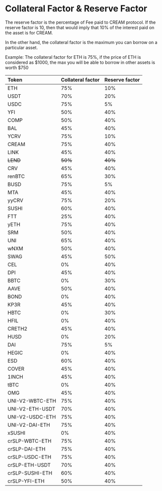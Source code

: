 # Collateral Factor & Reserve Factor

The reserve factor is the percentage of Fee paid to CREAM protocol. If the reserve factor is 10, then that would imply that 10% of the interest paid on the asset is for CREAM.

In the other hand, the collateral factor is the maximum you can borrow on a particular asset.

Example: The collateral factor for ETH is 75%, if the price of ETH is considered as $1000, the max you will be able to borrow in other assets is worth $750

| Token | Collateral factor | Reserve factor |
| :--- | :--- | :--- |
| ETH | 75% | 10% |
| USDT | 70% | 20% |
| USDC | 75% | 5% |
| YFI | 50% | 40% |
| COMP | 50% | 40% |
| BAL | 45% | 40% |
| YCRV | 75% | 10% |
| CREAM | 75% | 40% |
| LINK | 45% | 40% |
| ~~LEND~~ | ~~50%~~ | ~~40%~~ |
| CRV | 45% | 40% |
| renBTC | 65% | 30% |
| BUSD | 75% | 5% |
| MTA | 45% | 40% |
| yyCRV | 75% | 20% |
| SUSHI | 60% | 40% |
| FTT | 25% | 40% |
| yETH | 75% | 40% |
| SRM | 50% | 40% |
| UNI | 65% | 40% |
| wNXM | 50% | 40% |
| SWAG | 45% | 50% |
| CEL | 0% | 40% |
| DPI | 45% | 40% |
| BBTC | 0% | 30% |
| AAVE | 50% | 40% |
| BOND | 0% | 40% |
| KP3R | 45% | 40% |
| HBTC | 0% | 30% |
| HFIL | 0% | 40% |
| CRETH2 | 45% | 40% |
| HUSD | 0% | 20% |
| DAI | 75% | 5% |
| HEGIC | 0% | 40% |
| ESD | 60% | 40% |
| COVER | 45% | 40% |
| 1INCH | 45% | 40% |
| tBTC | 0% | 40% |
| OMG | 45% | 40% |
| UNI-V2-WBTC-ETH | 75% | 40% |
| UNI-V2-ETH-USDT | 70% | 40% |
| UNI-V2-USDC-ETH | 75% | 40% |
| UNI-V2-DAI-ETH | 75% | 40% |
| xSUSHI | 0% | 40% |
| crSLP-WBTC-ETH | 75% | 40% |
| crSLP-DAI-ETH | 75% | 40% |
| crSLP-USDC-ETH | 75% | 40% |
| crSLP-ETH-USDT | 70% | 40% |
| crSLP-SUSHI-ETH | 60% | 40% |
| crSLP-YFI-ETH | 50% | 40% |



